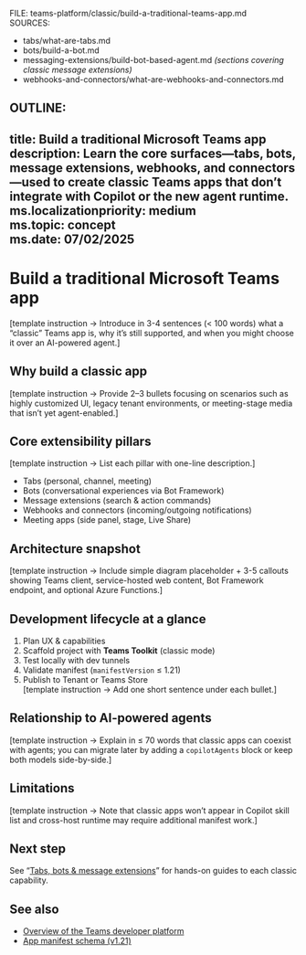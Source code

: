 FILE: teams-platform/classic/build-a-traditional-teams-app.md  
SOURCES:  
- tabs/what-are-tabs.md  
- bots/build-a-bot.md  
- messaging-extensions/build-bot-based-agent.md *(sections covering classic message extensions)*  
- webhooks-and-connectors/what-are-webhooks-and-connectors.md  

OUTLINE:
---
title: Build a traditional Microsoft Teams app  
description: Learn the core surfaces—tabs, bots, message extensions, webhooks, and connectors—used to create classic Teams apps that don’t integrate with Copilot or the new agent runtime.  
ms.localizationpriority: medium  
ms.topic: concept  
ms.date: 07/02/2025  
---
# Build a traditional Microsoft Teams app  
[template instruction → Introduce in 3-4 sentences (< 100 words) what a “classic” Teams app is, why it’s still supported, and when you might choose it over an AI-powered agent.]

## Why build a classic app  
[template instruction → Provide 2–3 bullets focusing on scenarios such as highly customized UI, legacy tenant environments, or meeting-stage media that isn’t yet agent-enabled.]

## Core extensibility pillars  
[template instruction → List each pillar with one-line description.]  
- Tabs (personal, channel, meeting)  
- Bots (conversational experiences via Bot Framework)  
- Message extensions (search & action commands)  
- Webhooks and connectors (incoming/outgoing notifications)  
- Meeting apps (side panel, stage, Live Share)  

## Architecture snapshot  
[template instruction → Include simple diagram placeholder + 3-5 callouts showing Teams client, service-hosted web content, Bot Framework endpoint, and optional Azure Functions.]

## Development lifecycle at a glance  
1. Plan UX & capabilities  
2. Scaffold project with **Teams Toolkit** (classic mode)  
3. Test locally with dev tunnels  
4. Validate manifest (`manifestVersion` ≤ 1.21)  
5. Publish to Tenant or Teams Store  
[template instruction → Add one short sentence under each bullet.]

## Relationship to AI-powered agents  
[template instruction → Explain in ≤ 70 words that classic apps can coexist with agents; you can migrate later by adding a `copilotAgents` block or keep both models side-by-side.]

## Limitations  
[template instruction → Note that classic apps won’t appear in Copilot skill list and cross-host runtime may require additional manifest work.]

## Next step  
See “[Tabs, bots & message extensions](tabs-bots-and-message-extensions.md)” for hands-on guides to each classic capability.

## See also  
- [Overview of the Teams developer platform](../overview/overview-of-teams-developer-platform.md)  
- [App manifest schema (v1.21)](../reference/sdk-and-api-reference-hub.md#schemas)
